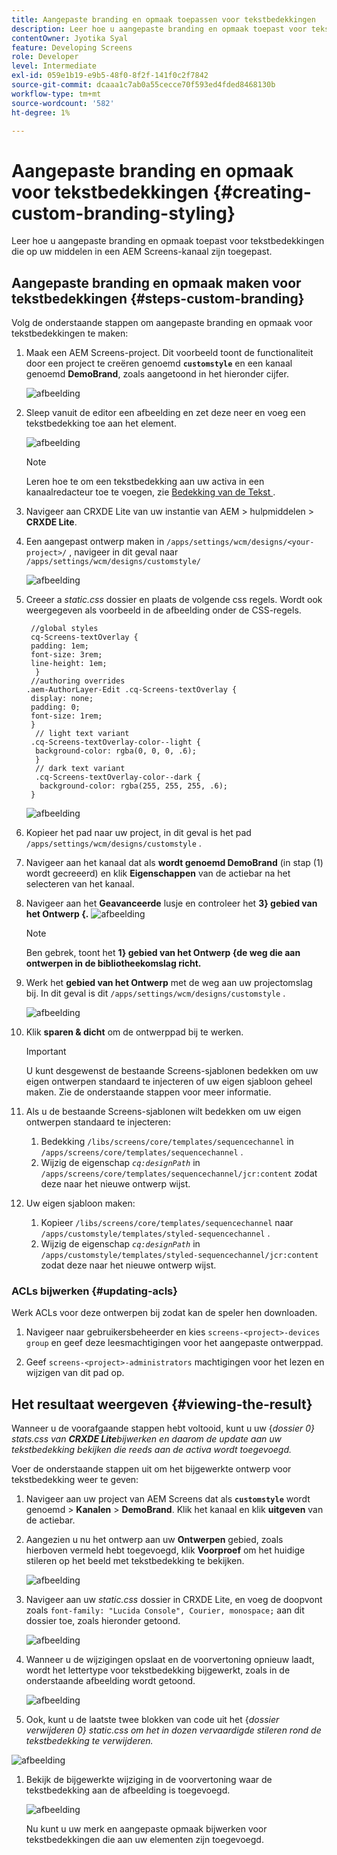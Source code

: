 ```yaml
---
title: Aangepaste branding en opmaak toepassen voor tekstbedekkingen
description: Leer hoe u aangepaste branding en opmaak toepast voor tekstbedekkingen die zijn toegepast op elementen in een AEM Screens-kanaal.
contentOwner: Jyotika Syal
feature: Developing Screens
role: Developer
level: Intermediate
exl-id: 059e1b19-e9b5-48f0-8f2f-141f0c2f7842
source-git-commit: dcaaa1c7ab0a55cecce70f593ed4fded8468130b
workflow-type: tm+mt
source-wordcount: '582'
ht-degree: 1%

---
```


# Aangepaste branding en opmaak voor tekstbedekkingen {#creating-custom-branding-styling}

Leer hoe u aangepaste branding en opmaak toepast voor tekstbedekkingen die op uw middelen in een AEM Screens-kanaal zijn toegepast.

## Aangepaste branding en opmaak maken voor tekstbedekkingen {#steps-custom-branding}

Volg de onderstaande stappen om aangepaste branding en opmaak voor tekstbedekkingen te maken:

1. Maak een AEM Screens-project. Dit voorbeeld toont de functionaliteit door een project te creëren genoemd **`customstyle`** en een kanaal genoemd **DemoBrand**, zoals aangetoond in het hieronder cijfer.

   ![afbeelding](/help/user-guide/assets/custom-brand/custom-brand1.png)

1. Sleep vanuit de editor een afbeelding en zet deze neer en voeg een tekstbedekking toe aan het element.

   ![afbeelding](/help/user-guide/assets/custom-brand/custom-brand2.png)

   >[!NOTE]
   >Leren hoe te om een tekstbedekking aan uw activa in een kanaalredacteur toe te voegen, zie [ Bedekking van de Tekst ](/help/user-guide/text-overlay.md).

1. Navigeer aan CRXDE Lite van uw instantie van AEM > hulpmiddelen > **CRXDE Lite**.

1. Een aangepast ontwerp maken in `/apps/settings/wcm/designs/<your-project>/` , navigeer in dit geval naar `/apps/settings/wcm/designs/customstyle/`

   ![afbeelding](/help/user-guide/assets/custom-brand/custom-brand3.png)

1. Creeer a *static.css* dossier en plaats de volgende css regels. Wordt ook weergegeven als voorbeeld in de afbeelding onder de CSS-regels.

   ```shell
    //global styles
    cq-Screens-textOverlay {
    padding: 1em;
    font-size: 3rem;
    line-height: 1em;
     }
    //authoring overrides
   .aem-AuthorLayer-Edit .cq-Screens-textOverlay {
    display: none;
    padding: 0;
    font-size: 1rem;
    }
     // light text variant
    .cq-Screens-textOverlay-color--light {
     background-color: rgba(0, 0, 0, .6);
     }
     // dark text variant
     .cq-Screens-textOverlay-color--dark {
      background-color: rgba(255, 255, 255, .6);
    }
   ```

   ![afbeelding](/help/user-guide/assets/custom-brand/custom-brand4.png)

1. Kopieer het pad naar uw project, in dit geval is het pad `/apps/settings/wcm/designs/customstyle` .

1. Navigeer aan het kanaal dat als **wordt genoemd DemoBrand** (in stap (1) wordt gecreeerd) en klik **Eigenschappen** van de actiebar na het selecteren van het kanaal.

1. Navigeer aan het **Geavanceerde** lusje en controleer het **3} gebied van het Ontwerp {.**
   ![afbeelding](/help/user-guide/assets/custom-brand/custom-brand5.png)

   >[!NOTE]
   >Ben gebrek, toont het **1} gebied van het Ontwerp {de weg die aan ontwerpen in de bibliotheekomslag richt.**

1. Werk het **gebied van het Ontwerp** met de weg aan uw projectomslag bij. In dit geval is dit `/apps/settings/wcm/designs/customstyle` .

   ![afbeelding](/help/user-guide/assets/custom-brand/custom-brand6.png)

1. Klik **sparen &amp; dicht** om de ontwerppad bij te werken.

   >[!IMPORTANT]
   >U kunt desgewenst de bestaande Screens-sjablonen bedekken om uw eigen ontwerpen standaard te injecteren of uw eigen sjabloon geheel maken. Zie de onderstaande stappen voor meer informatie.

1. Als u de bestaande Screens-sjablonen wilt bedekken om uw eigen ontwerpen standaard te injecteren:

   1. Bedekking `/libs/screens/core/templates/sequencechannel` in `/apps/screens/core/templates/sequencechannel` .
   1. Wijzig de eigenschap *`cq:designPath`* in `/apps/screens/core/templates/sequencechannel/jcr:content` zodat deze naar het nieuwe ontwerp wijst.

1. Uw eigen sjabloon maken:
   1. Kopieer `/libs/screens/core/templates/sequencechannel` naar `/apps/customstyle/templates/styled-sequencechannel` .
   1. Wijzig de eigenschap *`cq:designPath`* in `/apps/customstyle/templates/styled-sequencechannel/jcr:content` zodat deze naar het nieuwe ontwerp wijst.


### ACLs bijwerken {#updating-acls}

Werk ACLs voor deze ontwerpen bij zodat kan de speler hen downloaden.

1. Navigeer naar gebruikersbeheerder en kies `screens-<project>-devices group` en geef deze leesmachtigingen voor het aangepaste ontwerppad.

1. Geef `screens-<project>-administrators` machtigingen voor het lezen en wijzigen van dit pad op.

## Het resultaat weergeven {#viewing-the-result}

Wanneer u de voorafgaande stappen hebt voltooid, kunt u uw {*dossier 0} stats.css van **CRXDE Lite**bijwerken en daarom de update aan uw tekstbedekking bekijken die reeds aan de activa wordt toegevoegd.*

Voer de onderstaande stappen uit om het bijgewerkte ontwerp voor tekstbedekking weer te geven:

1. Navigeer aan uw project van AEM Screens dat als **`customstyle`** wordt genoemd > **Kanalen** > **DemoBrand**. Klik het kanaal en klik **uitgeven** van de actiebar.

1. Aangezien u nu het ontwerp aan uw **Ontwerpen** gebied, zoals hierboven vermeld hebt toegevoegd, klik **Voorproef** om het huidige stileren op het beeld met tekstbedekking te bekijken.

   ![afbeelding](/help/user-guide/assets/custom-brand/custom-brand7.png)

1. Navigeer aan uw *static.css* dossier in CRXDE Lite, en voeg de doopvont zoals `font-family: "Lucida Console", Courier, monospace;` aan dit dossier toe, zoals hieronder getoond.

   ![afbeelding](/help/user-guide/assets/custom-brand/custom-brand8.png)

1. Wanneer u de wijzigingen opslaat en de voorvertoning opnieuw laadt, wordt het lettertype voor tekstbedekking bijgewerkt, zoals in de onderstaande afbeelding wordt getoond.

   ![afbeelding](/help/user-guide/assets/custom-brand/custom-brand9.png)

1. Ook, kunt u de laatste twee blokken van code uit het {*dossier verwijderen 0} static.css om het in dozen vervaardigde stileren rond de tekstbedekking te verwijderen.*

![afbeelding](/help/user-guide/assets/custom-brand/custom-brand10.png)

1. Bekijk de bijgewerkte wijziging in de voorvertoning waar de tekstbedekking aan de afbeelding is toegevoegd.

   ![afbeelding](/help/user-guide/assets/custom-brand/custom-brand11.png)

   Nu kunt u uw merk en aangepaste opmaak bijwerken voor tekstbedekkingen die aan uw elementen zijn toegevoegd.
